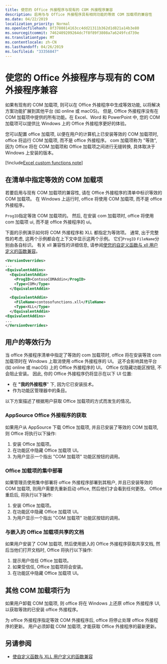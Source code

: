 ```yaml
---
title: 使您的 Office 外接程序与现有的 COM 外接程序兼容
description: 启用与与 Office 外接程序具有相同功能的等效 COM 加载项的兼容性
ms.date: 04/22/2019
localization_priority: Normal
ms.openlocfilehash: 8f3780814163cc4dd21311b362d1d821a14b3e80
ms.sourcegitcommit: 7462409209264dc7f8f89f3808a7a6249fcd739e
ms.translationtype: MT
ms.contentlocale: zh-CN
ms.lasthandoff: 04/26/2019
ms.locfileid: "33356847"
---
```

# <a name="make-your-office-add-in-compatible-with-an-existing-com-add-in"></a>使您的 Office 外接程序与现有的 COM 外接程序兼容

如果有现有的 COM 加载项, 则可以在 Office 外接程序中生成等效功能, 以将解决方案功能扩展到其他平台 (如 online 或 macOS)。 但是, Office 外接程序没有在 COM 加载项中提供的所有功能。在 Excel、Word 和 PowerPoint 中, 您的 COM 加载项可以提供比 Windows 上的 Office 外接程序更好的体验。

您可以配置 office 加载项, 以便在用户的计算机上已安装等效的 COM 加载项时, office 将运行 COM 加载项, 而不是 office 外接程序。 com 加载项称为 "等效", 因为 Office 将在 COM 加载项和 Office 加载项之间进行无缝转换, 具体取决于 Windows 上安装的版本。

[!include[Excel custom functions note](../includes/excel-custom-functions-note.md)]

## <a name="specify-an-equivalent-com-add-in-in-the-manifest"></a>在清单中指定等效的 COM 加载项

若要启用与现有 COM 加载项的兼容性, 请在 Office 外接程序的清单中标识等效的 COM 加载项。 在 Windows 上运行时, office 将使用 COM 加载项, 而不是 office 外接程序。

`ProgID`指定等效 COM 加载项的。 然后, 在安装 com 加载项时, office 将使用 com 加载项 ui, 而不是 office 外接程序的 ui。

下面的示例演示如何将 COM 外接程序和 XLL 都指定为等效项。 通常, 出于完整性的考虑, 这两个示例都会在上下文中显示这两个示例。 它们`ProgID` `FileName`分别由各自标识。 有关 xll 兼容性的详细信息, 请参阅[使您的自定义函数与 xll 用户定义的函数兼容](../excel/make-custom-functions-compatible-with-xll-udf.md)。

```xml
<VersionOverrides>
...
<EquivalentAddins>
  <EquivalentAddin>
    <ProgID>ContosoCOMAddin</ProgID>
    <Type>COM</Type>
  </EquivalentAddin>

  <EquivalentAddin>
    <FileName>contosofunctions.xll</FileName>
    <Type>XLL</Type>
  </EquivalentAddin>
<EquivalentAddins>
...
</VersionOverrides>
```

## <a name="equivalent-behavior-for-users"></a>用户的等效行为

当 office 外接程序清单中指定了等效的 com 加载项时, office 将在安装等效 com 加载项时在 Windows 上取消使用 office 外接程序的 UI。 这不会影响其他平台 (如 online 或 macOS) 上的 Office 外接程序的 UI。 Office 仅隐藏功能区按钮, 不会阻止安装。 因此, 你的 Office 外接程序仍将显示在以下 UI 位置:

- 在 **"我的外接程序**" 下, 因为它已安装技术。
- 作为功能区管理器中的条目。

以下方案描述了根据用户获取 Office 加载项的方式而发生的情况。

### <a name="appsource-acquisition-of-an-office-add-in"></a>AppSource Office 外接程序的获取

如果用户从 AppSource 下载 Office 加载项, 并且已安装了等效的 COM 加载项, 则 Office 将执行以下操作:

1. 安装 Office 加载项。
2. 在功能区中隐藏 Office 加载项 UI。
3. 为用户显示一个指出 "COM 加载项" 功能区按钮的调用。

### <a name="centralized-deployment-of-office-add-in"></a>Office 加载项的集中部署

如果管理员使用集中部署将 office 外接程序部署到其租户, 并且已安装等效的 COM 加载项, 则用户需要先重新启动 office, 然后他们才会看到任何更改。 Office 重启后, 将执行以下操作:

1. 安装 Office 加载项。
2. 在功能区中隐藏 Office 加载项 UI。
3. 为用户显示一个指出 "COM 加载项" 功能区按钮的调用。

### <a name="document-shared-with-embedded-office-add-in"></a>与嵌入的 Office 加载项共享的文档

如果用户安装了 COM 加载项, 然后使用嵌入的 Office 外接程序获取共享文档, 然后当他们打开文档时, Office 将执行以下操作:

1. 提示用户信任 Office 加载项。
2. 如果受信任, Office 加载项将会安装。
3. 在功能区中隐藏 Office 加载项 UI。

## <a name="other-com-add-in-behavior"></a>其他 COM 加载项行为

如果用户卸载 COM 加载项, 则 office 将在 Windows 上还原 office 外接程序 UI, 以获取等效的已安装 office 外接程序。

为 office 外接程序指定等效 COM 外接程序后, office 将停止处理 office 外接程序的更新。 用户必须卸载 COM 加载项, 才能获取 Office 外接程序的最新更新。

## <a name="see-also"></a>另请参阅

- [使自定义函数与 XLL 用户定义的函数兼容](../excel/make-custom-functions-compatible-with-xll-udf.md)
